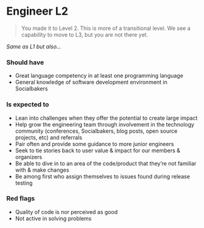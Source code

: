 # Engineer L2
> You made it to Level 2. This is more of a transitional level. We see a capability to move to L3, but you are not there yet.

*Same as L1 but also...*

### Should have

* Great language competency in at least one programming language
* General knowledge of software development environment in Socialbakers

### Is expected to

* Lean into challenges when they offer the potential to create large impact
* Help grow the engineering team through involvement in the technology community (conferences, Socialbakers, blog posts, open source projects, etc) and referrals
* Pair often and provide some guidance to more junior engineers
* Seek to tie stories back to user value & impact for our members & organizers
* Be able to dive in to an area of the code/product that they’re not familiar with & make changes
* Be among first who assign themselves to issues found during release testing

### Red flags
* Quality of code is nor perceived as good
* Not active in solving problems


